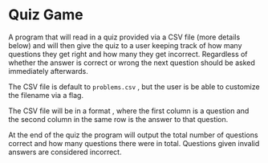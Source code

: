 #  Quiz Game

A program that will read in a quiz provided via a CSV file (more details below) and will then give the quiz to a user keeping track of how many questions they get right and how many they get incorrect. Regardless of whether the answer is correct or wrong the next question should be asked immediately afterwards.


The CSV file is default to `problems.csv` , but the user is be able to customize the filename via a flag.

The CSV file will be in a format , where the first column is a question and the second column in the same row is the answer to that question.

At the end of the quiz the program will output the total number of questions correct and how many questions there were in total. Questions given invalid answers are considered incorrect.
